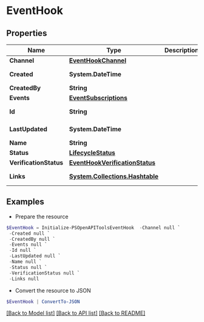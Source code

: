# EventHook
## Properties

Name | Type | Description | Notes
------------ | ------------- | ------------- | -------------
**Channel** | [**EventHookChannel**](EventHookChannel.md) |  | [optional] 
**Created** | **System.DateTime** |  | [optional] [readonly] 
**CreatedBy** | **String** |  | [optional] 
**Events** | [**EventSubscriptions**](EventSubscriptions.md) |  | [optional] 
**Id** | **String** |  | [optional] [readonly] 
**LastUpdated** | **System.DateTime** |  | [optional] [readonly] 
**Name** | **String** |  | [optional] 
**Status** | [**LifecycleStatus**](LifecycleStatus.md) |  | [optional] 
**VerificationStatus** | [**EventHookVerificationStatus**](EventHookVerificationStatus.md) |  | [optional] 
**Links** | [**System.Collections.Hashtable**](SystemCollectionsHashtable.md) |  | [optional] [readonly] 

## Examples

- Prepare the resource
```powershell
$EventHook = Initialize-PSOpenAPIToolsEventHook  -Channel null `
 -Created null `
 -CreatedBy null `
 -Events null `
 -Id null `
 -LastUpdated null `
 -Name null `
 -Status null `
 -VerificationStatus null `
 -Links null
```

- Convert the resource to JSON
```powershell
$EventHook | ConvertTo-JSON
```

[[Back to Model list]](../README.md#documentation-for-models) [[Back to API list]](../README.md#documentation-for-api-endpoints) [[Back to README]](../README.md)

